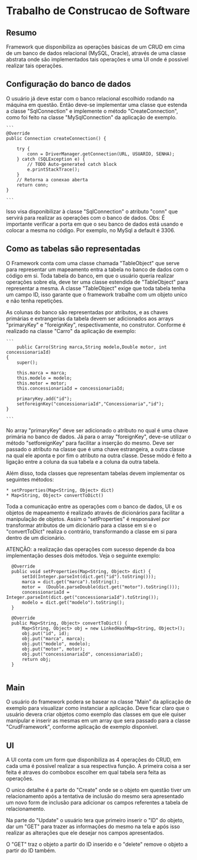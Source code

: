 # Trabalho de Construcao de Software

## Resumo
  Framework que disponibiliza as operações básicas de um CRUD em cima de um banco de dados relacional (MySQL, Oracle), 
  através de uma classe abstrata onde são implementados tais operações e uma UI onde é possivel realizar tais operações.
	
## Configuração do banco de dados
  O usuário já deve estar com o banco relacional escolhido rodando na máquina em questão. Então deve-se implementar uma classe que estenda a classe "SqlConnection" e implemente o método "CreateConnection", como foi feito na classe "MySqlConnection" da aplicação de exemplo.
	
	```
	@Override
	public Connection createConnection() {

		try {
			conn = DriverManager.getConnection(URL, USUARIO, SENHA);
		} catch (SQLException e) {
			// TODO Auto-generated catch block
			e.printStackTrace();
		}
		// Retorna a conexao aberta
		return conn;
	}
	
	```
	
  Isso visa disponibilizar à classe "SqlConnection" o atributo "conn" que servirá para realizar as operações com o  banco de dados.
  Obs: É importante verificar a porta em que o seu banco de dados está usando e colocar a mesma no código. Por exemplo, no MySql a default é 3306.
		
## Como as tabelas são representadas
  O Framework conta com uma classe chamada "TableObject" que serve para representar um mapeamento entra a tabela no banco de dados com o código em si.
  Toda tabela do banco, em que o usuário queria realizar operações sobre ela, deve ter uma classe estendida de "TableObject" para representar a mesma.
  A classe "TableObject" exige que toda tabela tenha um campo ID, isso garante que o framework trabalhe com um objeto uníco e não tenha repetições.
		
  As colunas do banco são representadas por atributos, e as chaves primárias e extrangerias da tabela devem ser adicionados aos arrays 
  "primaryKey" e "foreignKey", respectivamente, no construtor. Conforme é realizado na classe "Carro" da aplicação de exemplo:
	
	```
		public Carro(String marca,String modelo,Double motor, int concessionariaId)
	{
		super();
		
		this.marca = marca;
		this.modelo = modelo;
		this.motor = motor;
		this.concessionariaId = concessionariaId;
		
		primaryKey.add("id");
		setforeignKey("concessionariaId","Concessionaria","id");
	}
	
	```
	
  No array "primaryKey" deve ser adicionado o atributo no qual é uma chave primária no banco de dados. 
  Já para o array "foreignKey", deve-se utilizar o método "setforeignKey" para facilitar a inserção do mesmo. Deve ser passado o atributo na classe que é uma chave estrangeira, a outra classe na qual ele aponta e por fim o atributo na outra classe. Desse módo é feito a ligação entre a coluna da sua tabela e a coluna da outra tabela.
	
  Além disso, toda classes que representam tabelas devem implementar os seguintes métodos: 
	
	* setProperties(Map<String, Object> dict)
	* Map<String, Object> convertToDict()
	
  Toda a comunicação entre as operações com o banco de dados, UI e os objetos de mapeamento é realizado através de dicionários para facilitar a manipulação de objetos.
  Assim o "setProperties" é responsável por transformar atributos de um dicionário para a classe em si e o "convertToDict" realiza o contrário, transformando a classe em si para dentro de um dicionário.
	
  ATENÇÃO: a realização das operações com sucesso depende da boa implementação desses dois métodos. Veja o seguinte exemplo:
  
  ```
	@Override
	public void setProperties(Map<String, Object> dict) {
		setId(Integer.parseInt(dict.get("id").toString()));
		marca = dict.get("marca").toString();
		motor =  (Double.parseDouble(dict.get("motor").toString()));
		concessionariaId = Integer.parseInt(dict.get("concessionariaId").toString());
		modelo = dict.get("modelo").toString();
	}

	@Override
	public Map<String, Object> convertToDict() {
		Map<String, Object> obj = new LinkedHashMap<String, Object>();
		obj.put("id", id);
		obj.put("marca", marca);
		obj.put("modelo", modelo);
		obj.put("motor", motor);
		obj.put("concessionariaId", concessionariaId);
		return obj;
	}
	
```

## Main
  O usuário do framework podera se basear na classe "Main" da aplicação de exemplo para visualizar como instanciar a aplicação.
  Deve ficar claro que o usuário devera criar objetos como exemplo das classes em que ele quiser manipular e inserir as mesmas em um array que sera passado para a classe "CrudFramework", conforme aplicação de exemplo disponível.

## UI
  A UI conta com um form que disponibiliza as 4 operações do CRUD, em cada uma é possivel realizar a sua respectiva função.
  A primeira coisa a ser feita é atraves do combobox escolher em qual tabela sera feita as operações.
  
  O unico detalhe é a parte do "Create" onde se o objeto em questão tiver um relacionamento após a tentativa de inclusão do mesmo sera     apresentado um novo form de inclusão para adicionar os campos referentes a tabela de relacionamento.

  Na parte do "Update" o usuário tera que primeiro inserir o "ID" do objeto, dar um "GET" para trazer as informações do mesmo na tela e após isso realizar as alterações que ele desejar nos campos apresentados.
  
  O "GET" traz o objeto a partir do ID inserido e o "delete" remove o objeto a partir do ID também.
	
	

